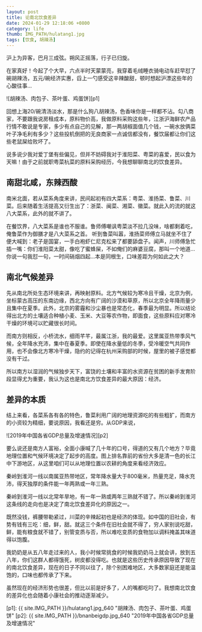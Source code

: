 ```yaml
---
layout: post
title: 论南北饮食差异
date: 2024-01-29 12:18:06 +0800
category: life
thumb: IMG_PATH/hulatang1.jpg
tags: [饮食, 胡辣汤]
---
```


沪上为异客，巴月三成弦。朔风正摇落，行子已归旋。

在家真好！今起了个大早，六点半时天蒙蒙亮，我穿着毛绒睡衣骑电动车赶早怼了碗胡辣汤，五元/碗经济实惠，舀上一勺感受这辛辣酸甜，顿时想起沪漂这些年的心酸往事...

![胡辣汤、肉包子、茶叶蛋、鸡蛋饼][p1]

回想上海20/碗清汤淡水，那是什么狗八胡辣汤，色香味你是一样都不沾。勾八商家，不要跟我说房租成本，原料物价高，我做原料采购这些年，江浙沪海鲜农产品行情不敢说是专家，多少有点自己的见解，那一两胡椒面值几个钱，一碗水放俩菜叶子净毛利有多少？这些投机倒把的无良商家一点诚信都没有，餐饮届都让你们这些老鼠屎给败坏了。

说多说少我对爱丁堡有些偏见，但并不妨碍我对于淮阳菜、粤菜的喜爱，民以食为天嘛！由于之前就职粤菜杭菜的原料采购经历，今我想聊聊南北的饮食差异。

## 南甜北咸，东辣西酸

南米北面，若从菜系角度来讲，民间起初有四大菜系：粤菜、淮扬菜、鲁菜、川菜。后来随着生活提高又衍生出了：浙菜、闽菜、湘菜、徽菜。就此入的流的就这八大菜系，此外的就不讲了。

在餐饮界，八大菜系是谁也不服谁。鲁师傅嘲讽粤菜淡不拉几没味，啥都剩着吃，俺鲁菜作为御膳才是八大菜系之首。
听到鲁菜叫嚣，淮扬菜师傅立马就坐不住了便大喊到：老子是国宴，一手白袍虾仁尼克松来了都要舔盘子。闻声，川师傅急忙插一嘴：你们淮阳菜太甜，像吃了蜜蜂屎，不如俺们的麻婆豆腐，那叫一个地道...你说一句我怼一句，一时间硝烟四起...本是同根生，口味差距为何如此之大？

## 南北气候差异

先从南北所处生态环境来讲，再映射原料。北方气候较为寒冷且干燥，北京为例，坐标蒙古高压的东南边缘，西北方向有广阔的沙漠和草原，所以北京全年降雨量少且集中在夏季。此外，北京的雾霾和沙尘暴也是常态化，春季最为明显。所以结论得出北方的土壤适合种植小麦、玉米、大豆等农作物，即面食，这些原料应对寒冷干燥的环境可以贮藏很长时间。

而南方则相反，小桥流水，细雨芊芊，最属江浙，我的最爱。这里属亚热带季风气候，全年降水充沛，集中在春夏季。即使在降水量低的冬季，受冷暖空气共同作用，也不会像北方寒冷干燥，隐约的记得在杭州采购部的时候，屋里的被子感觉都没有干过。

所以南方以湿润的气候独步天下，富饶的土壤和丰富的水资源在贫困的新手发育阶段显得尤为重要，我认为这也是南北方饮食差异的最大原因：经济。

## 差异的本质

结上来看，各菜系各有各的特色，鲁菜利用广阔的地理资源吃的有些粗犷，而南方的小资较为精细，要说原因，我看还是穷。从GDP来说，

![2019年中国各省GDP总量及增速情况][p2]

要么说还是南方人富裕，全面小康喊了几十年的口号，得道的又有几个地方？毕竟地理位置和气候环境决定了起步的高度。图上排名靠前的省份大多是清一色的长江中下游地区，从这里咱们可以从地理位置以农耕的角度来看经济效应。

秦岭到淮河一线以南属亚热带地区，常年降水量大于800毫米，热量充足，降水充沛，得天独厚的条件能一年两熟或一年三熟。

秦岭到淮河一线以北常年旱地，有一年一熟或两年三熟就不错了。所以秦岭到淮河这条线的走向也是决定了南北饮食差异化的原因之一。

既然没钱，裤腰带勒紧过，川菜的辛辣起初也是经济的体现。如中国的旧社会，有势有钱有三吃：细，鲜，甜。就这三个条件在旧社会就不得了，穷人家别说吃甜，鲜，能有粮食就不错了，别管变质与否，所以难吃变质的食物加以调料掩盖其味道得以饱腹。

我奶奶是从五八年走过来的人，我小时候常挑食的时候我奶奶马上就会讲，放到五八年，你们这群人都得饿死，树皮都没得吃。也就是这些历史传承原因导致了现在的南北饮食差异，现在的日子不同以往了，除个别困难地区，大多数家庭还是能温饱的，口味也都传承了下来。

虽然现在的经济形势也很差，但比以前是好多了，人的嘴都吃叼了。我想南北饮食的差异化也会随着小康社会的推动逐渐减少。


[p1]: {{ site.IMG_PATH }}/hulatang1.jpg_640 "胡辣汤、肉包子、茶叶蛋、鸡蛋饼"
[p2]: {{ site.IMG_PATH }}/bnanbeigdp.jpg_640 "2019年中国各省GDP总量及增速情况"